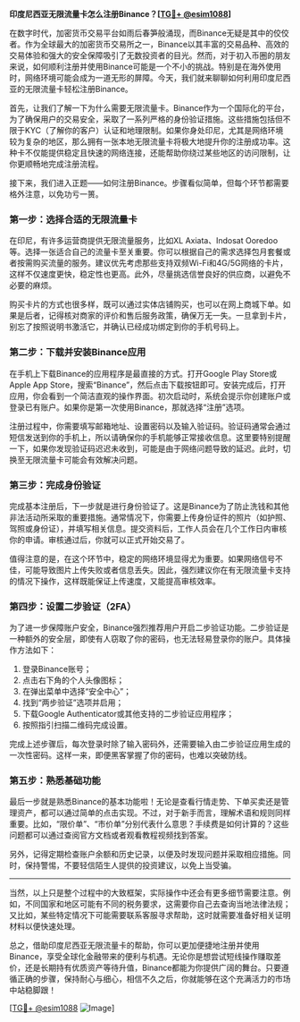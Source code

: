 **印度尼西亚无限流量卡怎么注册Binance？[[TG💪+ @esim1088](https://t.me/s/esim1088)]**

在数字时代，加密货币交易平台如雨后春笋般涌现，而Binance无疑是其中的佼佼者。作为全球最大的加密货币交易所之一，Binance以其丰富的交易品种、高效的交易体验和强大的安全保障吸引了无数投资者的目光。然而，对于初入币圈的朋友来说，如何顺利注册并使用Binance可能是一个不小的挑战。特别是在海外使用时，网络环境可能会成为一道无形的屏障。今天，我们就来聊聊如何利用印度尼西亚的无限流量卡轻松注册Binance。

首先，让我们了解一下为什么需要无限流量卡。Binance作为一个国际化的平台，为了确保用户的交易安全，采取了一系列严格的身份验证措施。这些措施包括但不限于KYC（了解你的客户）认证和地理限制。如果你身处印尼，尤其是网络环境较为复杂的地区，那么拥有一张本地无限流量卡将极大地提升你的注册成功率。这种卡不仅能提供稳定且快速的网络连接，还能帮助你绕过某些地区的访问限制，让你更顺畅地完成注册流程。

接下来，我们进入正题——如何注册Binance。步骤看似简单，但每个环节都需要格外注意，以免功亏一篑。

### **第一步：选择合适的无限流量卡**
在印尼，有许多运营商提供无限流量服务，比如XL Axiata、Indosat Ooredoo等。选择一张适合自己的流量卡至关重要。你可以根据自己的需求选择包月套餐或者按需购买流量的服务。建议优先考虑那些支持双频Wi-Fi和4G/5G网络的卡片，这样不仅速度更快，稳定性也更高。此外，尽量挑选信誉良好的供应商，以避免不必要的麻烦。

购买卡片的方式也很多样，既可以通过实体店铺购买，也可以在网上商城下单。如果是后者，记得核对商家的评价和售后服务政策，确保万无一失。一旦拿到卡片，别忘了按照说明书激活它，并确认已经成功绑定到你的手机号码上。

### **第二步：下载并安装Binance应用**
在手机上下载Binance的应用程序是最直接的方式。打开Google Play Store或Apple App Store，搜索“Binance”，然后点击下载按钮即可。安装完成后，打开应用，你会看到一个简洁直观的操作界面。初次启动时，系统会提示你创建账户或登录已有账户。如果你是第一次使用Binance，那就选择“注册”选项。

注册过程中，你需要填写邮箱地址、设置密码以及输入验证码。验证码通常会通过短信发送到你的手机上，所以请确保你的手机能够正常接收信息。这里要特别提醒一下，如果你发现验证码迟迟未收到，可能是由于网络问题导致的延迟。此时，切换至无限流量卡可能会有效解决问题。

### **第三步：完成身份验证**
完成基本注册后，下一步就是进行身份验证了。这是Binance为了防止洗钱和其他非法活动所采取的重要措施。通常情况下，你需要上传身份证件的照片（如护照、驾照或身份证），并填写相关信息。提交资料后，工作人员会在几个工作日内审核你的申请。审核通过后，你就可以正式开始交易了。

值得注意的是，在这个环节中，稳定的网络环境显得尤为重要。如果网络信号不佳，可能导致图片上传失败或者信息丢失。因此，强烈建议你在有无限流量卡支持的情况下操作，这样既能保证上传速度，又能提高审核效率。

### **第四步：设置二步验证（2FA）**
为了进一步保障账户安全，Binance强烈推荐用户开启二步验证功能。二步验证是一种额外的安全层，即使有人窃取了你的密码，也无法轻易登录你的账户。具体操作方法如下：

1. 登录Binance账号；
2. 点击右下角的个人头像图标；
3. 在弹出菜单中选择“安全中心”；
4. 找到“两步验证”选项并启用；
5. 下载Google Authenticator或其他支持的二步验证应用程序；
6. 按照指引扫描二维码完成设置。

完成上述步骤后，每次登录时除了输入密码外，还需要输入由二步验证应用生成的一次性密码。这样一来，即便黑客掌握了你的密码，也难以突破防线。

### **第五步：熟悉基础功能**
最后一步就是熟悉Binance的基本功能啦！无论是查看行情走势、下单买卖还是管理资产，都可以通过简单的点击实现。不过，对于新手而言，理解术语和规则同样重要。比如，“限价单”、“市价单”分别代表什么意思？手续费是如何计算的？这些问题都可以通过查阅官方文档或者观看教程视频找到答案。

另外，记得定期检查账户余额和历史记录，以便及时发现问题并采取相应措施。同时，保持警惕，不要轻信陌生人提供的投资建议，以免上当受骗。

---

当然，以上只是整个过程中的大致框架，实际操作中还会有更多细节需要注意。例如，不同国家和地区可能有不同的税务要求，这需要你自己去查询当地法律法规；又比如，某些特定情况下可能需要联系客服寻求帮助，这时就需要准备好相关证明材料以便快速处理。

总之，借助印度尼西亚无限流量卡的帮助，你可以更加便捷地注册并使用Binance，享受全球化金融带来的便利与机遇。无论你是想尝试短线操作赚取差价，还是长期持有优质资产等待升值，Binance都能为你提供广阔的舞台。只要遵循正确的步骤，保持耐心与细心，相信不久之后，你就能够在这个充满活力的市场中站稳脚跟！

[[TG💪+ @esim1088](https://t.me/s/esim1088) ![Image](https://i.postimg.cc/4NQfJmqS/Snipaste-2025-05-13-00-14-12.png)]